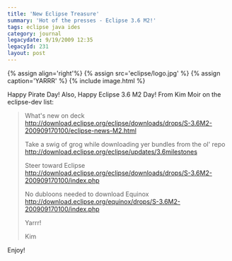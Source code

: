 ```yaml
---
title: 'New Eclipse Treasure'
summary: 'Hot of the presses - Eclipse 3.6 M2!'
tags: eclipse java ides
category: journal
legacydate: 9/19/2009 12:35
legacyId: 231
layout: post
---
```


{% assign align='right'%}
{% assign src='eclipse/logo.jpg' %}
{% assign caption='YARRR' %}
{% include image.html %}

Happy Pirate Day! Also, Happy Eclipse 3.6 M2 Day! From Kim Moir on the eclipse-dev list:

<blockquote>
    <p>What's new on deck
    <a href="http://download.eclipse.org/eclipse/downloads/drops/S-3.6M2-200909170100/eclipse-news-M2.html" target="_blank">http://download.eclipse.org/eclipse/downloads/drops/S-3.6M2-200909170100/eclipse-news-M2.html</a>
    </p><p>
    Take a swig of grog while downloading yer bundles from the ol' repo
    <a href="http://download.eclipse.org/eclipse/updates/3.6milestones" target="_blank">http://download.eclipse.org/eclipse/updates/3.6milestones</a>
    </p><p>
    Steer toward Eclipse
    <a href="http://download.eclipse.org/eclipse/downloads/drops/S-3.6M2-200909170100/index.php" target="_blank">http://download.eclipse.org/eclipse/downloads/drops/S-3.6M2-200909170100/index.php</a>
    </p><p>
    No dubloons needed to download Equinox
    <a href="http://download.eclipse.org/equinox/drops/S-3.6M2-200909170100/index.php" target="_blank">http://download.eclipse.org/equinox/drops/S-3.6M2-200909170100/index.php</a>
    </p><p>
    Yarrr!
    </p><p>
    <span>Kim</span>
    </p>
</blockquote>

Enjoy!